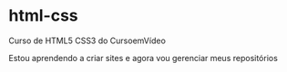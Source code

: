 # html-css
 Curso de HTML5 CSS3 do CursoemVídeo

Estou aprendendo a criar sites e agora vou gerenciar meus repositórios
